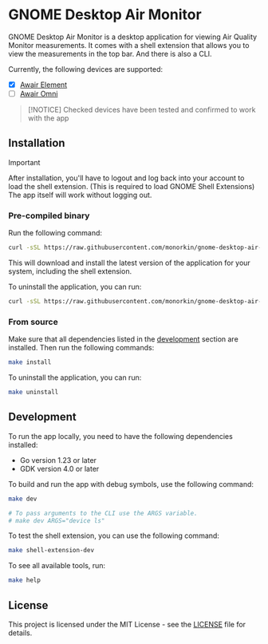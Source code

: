 # GNOME Desktop Air Monitor
GNOME Desktop Air Monitor is a desktop application for viewing Air Quality Monitor measurements.
It comes with a shell extension that allows you to view the measurements in the top bar.
And there is also a CLI.

Currently, the following devices are supported:
- [x] [Awair Element](https://uk.getawair.com/products/element)
- [ ] [Awair Omni](https://uk.getawair.com/products/omni)

> [!NOTICE]
> Checked devices have been tested and confirmed to work with the app

## Installation

> [!IMPORTANT]
> After installation, you'll have to logout and log back into your account to load the shell extension.
> (This is required to load GNOME Shell Extensions)
> The app itself will work without logging out.

### Pre-compiled binary

Run the following command:

```bash
curl -sSL https://raw.githubusercontent.com/monorkin/gnome-desktop-air-monitor/main/install.sh | bash
```

This will download and install the latest version of the application for your system, including the shell extension.

To uninstall the application, you can run:

```bash
curl -sSL https://raw.githubusercontent.com/monorkin/gnome-desktop-air-monitor/main/uninstall.sh | bash
```

### From source

Make sure that all dependencies listed in the [development](#development) section are installed.
Then run the following commands:

```bash
make install
```

To uninstall the application, you can run:

```bash
make uninstall
```

## Development

To run the app locally, you need to have the following dependencies installed:
* Go version 1.23 or later
* GDK version 4.0 or later

To build and run the app with debug symbols, use the following command:

```bash
make dev

# To pass arguments to the CLI use the ARGS variable.
# make dev ARGS="device ls"
```

To test the shell extension, you can use the following command:

```bash
make shell-extension-dev
```

To see all available tools, run:

```bash
make help
```

## License

This project is licensed under the MIT License - see the [LICENSE](LICENSE) file for details.
